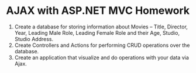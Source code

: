 # AJAX with ASP.NET MVC Homework
1. Create a database for storing information about Movies – Title, Director, Year, Leading Male Role, Leading Female Role and their Age, Studio, Studio Address.
2. Create Controllers and Actions for performing CRUD operations over the database.
3. Create an application that visualize and do operations with your data via Ajax.    